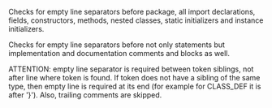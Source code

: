 Checks for empty line separators before package, all import
declarations, fields, constructors, methods, nested classes, static
initializers and instance initializers.

Checks for empty line separators before not only statements but
implementation and documentation comments and blocks as well.

ATTENTION: empty line separator is required between token siblings, not
after line where token is found. If token does not have a sibling of the
same type, then empty line is required at its end (for example for
CLASS_DEF it is after '}'). Also, trailing comments are skipped.
